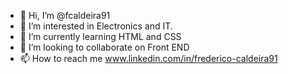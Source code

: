 - 👋 Hi, I’m @fcaldeira91
- 👀 I’m interested in Electronics and IT.
- 🌱 I’m currently learning HTML and CSS
- 💞️ I’m looking to collaborate on Front END
- 📫 How to reach me www.linkedin.com/in/frederico-caldeira91     

<!---
fcaldeira91/fcaldeira91 is a ✨ special ✨ repository because its `README.md` (this file) appears on your GitHub profile.
You can click the Preview link to take a look at your changes.
--->
